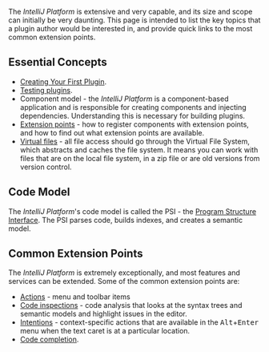[//]: # (title: Key Topics)

<!-- Copyright 2000-2020 JetBrains s.r.o. and other contributors. Use of this source code is governed by the Apache 2.0 license that can be found in the LICENSE file. -->

The _IntelliJ Platform_ is extensive and very capable, and its size and scope can initially be very daunting.
This page is intended to list the key topics that a plugin author would be interested in, and provide quick links to the most common extension points.

## Essential Concepts

- [Creating Your First Plugin](getting_started.md).
- [Testing plugins](testing_plugins.md).
- Component model - the _IntelliJ Platform_ is a component-based application and is responsible for creating components and injecting dependencies.
  Understanding this is necessary for building plugins.
- [Extension points](plugin_extensions.md) - how to register components with extension points, and how to find out what extension points are available.
- [Virtual files](virtual_file.md) - all file access should go through the Virtual File System, which abstracts and caches the file system.
  It means you can work with files that are on the local file system, in a zip file or are old versions from version control.

## Code Model

The _IntelliJ Platform_'s code model is called the PSI - the [Program Structure Interface](psi.md).
The PSI parses code, builds indexes, and creates a semantic model.

## Common Extension Points

The _IntelliJ Platform_ is extremely exceptionally, and most features and services can be extended.
Some of the common extension points are:

* [Actions](action_system.md) - menu and toolbar items
* [Code inspections](code_inspections.md) - code analysis that looks at the syntax trees and semantic models and highlight issues in the editor.
* [Intentions](code_intentions.md) - context-specific actions that are available in the <kbd>Alt</kbd>+<kbd>Enter</kbd> menu when the text caret is at a particular location.
* [Code completion](code_completion.md).